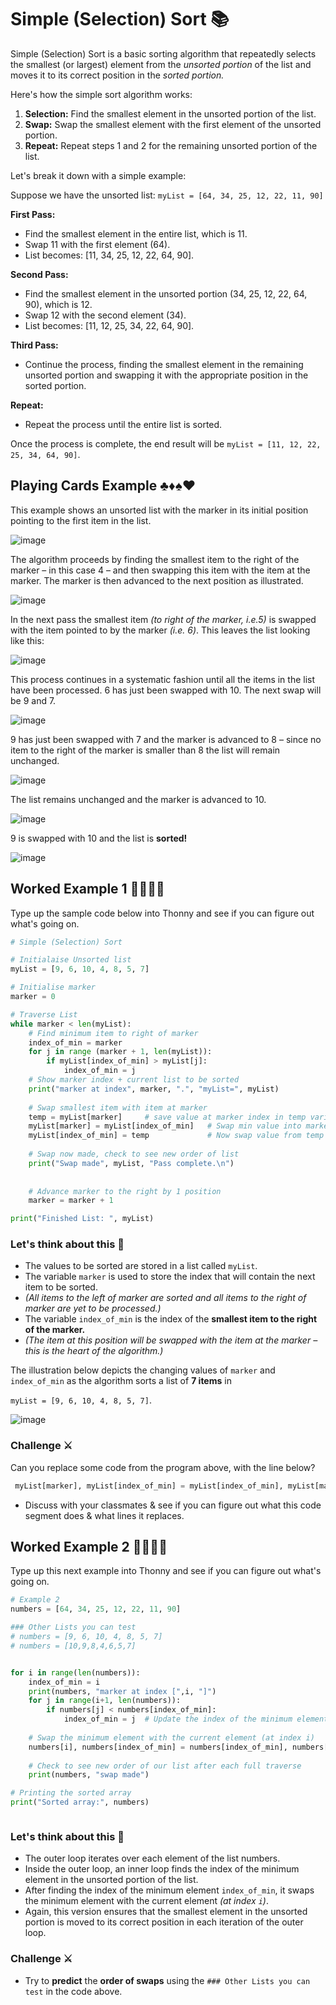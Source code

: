 # Simple (Selection) Sort 📚

Simple (Selection) Sort is a basic sorting algorithm that repeatedly selects the smallest (or largest) element from the _unsorted portion_ of the list and moves it to its correct position in the _sorted portion._

Here's how the simple sort algorithm works:

1. **Selection:** Find the smallest element in the unsorted portion of the list.
2. **Swap:** Swap the smallest element with the first element of the unsorted portion.
3. **Repeat:** Repeat steps 1 and 2 for the remaining unsorted portion of the list.
   
Let's break it down with a simple example:

Suppose we have the unsorted list: ``myList = [64, 34, 25, 12, 22, 11, 90]``

**First Pass:**
- Find the smallest element in the entire list, which is 11.
- Swap 11 with the first element (64).
- List becomes: [11, 34, 25, 12, 22, 64, 90].

**Second Pass:**
- Find the smallest element in the unsorted portion (34, 25, 12, 22, 64, 90), which is 12.
- Swap 12 with the second element (34).
- List becomes: [11, 12, 25, 34, 22, 64, 90].

**Third Pass:**
- Continue the process, finding the smallest element in the remaining unsorted portion and swapping it with the appropriate position in the sorted portion.

**Repeat:**
- Repeat the process until the entire list is sorted.

Once the process is complete, the end result will be  `myList = [11, 12, 22, 25, 34, 64, 90]`.

## Playing Cards Example ♣️♦️♠️♥️
This example shows an unsorted list with the marker in its initial position pointing to the first item in the list.

![image](https://github.com/ross-bish/Algorithms/assets/83789503/b39e41ef-383c-4e38-800f-e90741b2bf23)

The algorithm proceeds by finding the smallest item to the right of the marker – in this case 4 – and then swapping this item with the item at the marker. 
The marker is then advanced to the next position as illustrated.

![image](https://github.com/ross-bish/Algorithms/assets/83789503/ce0c4860-571c-4824-b2b0-4ceb34bf9f95)

In the next pass the smallest item _(to right of the marker, i.e.5)_ is swapped with the item pointed to by the marker _(i.e. 6)_. 
This leaves the list looking like this:

![image](https://github.com/ross-bish/Algorithms/assets/83789503/20b0abcd-b4bb-47de-b385-03edaf0f890e)

This process continues in a systematic fashion until all the items in the list have been processed.
6 has just been swapped with 10. The next swap will be 9 and 7.

![image](https://github.com/ross-bish/Algorithms/assets/83789503/bf7b36a3-0f9e-49d0-a4ce-9037a363a483)

9 has just been swapped with 7 and the marker is advanced to 8 – since no item to the right of the marker is smaller than 8 the list will remain unchanged.

![image](https://github.com/ross-bish/Algorithms/assets/83789503/2a63a7bd-5ebd-4179-a882-f28cf9c8c461)

The list remains unchanged and the marker is advanced to 10.

![image](https://github.com/ross-bish/Algorithms/assets/83789503/aec21bdb-2871-462d-bf9d-f9ee78d368b0)

9 is swapped with 10 and the list is **sorted!**

![image](https://github.com/ross-bish/Algorithms/assets/83789503/d1cde7e1-2ea8-4c1b-aac5-63eea6efcc6b)

## Worked Example 1 👨🏽‍💻📝 
Type up the sample code below into Thonny and see if you can figure out what's going on.

````python
# Simple (Selection) Sort

# Initialaise Unsorted list
myList = [9, 6, 10, 4, 8, 5, 7]

# Initialise marker
marker = 0

# Traverse List
while marker < len(myList):
    # Find minimum item to right of marker
    index_of_min = marker
    for j in range (marker + 1, len(myList)):
        if myList[index_of_min] > myList[j]:
            index_of_min = j
    # Show marker index + current list to be sorted
    print("marker at index", marker, ".", "myList=", myList)
    
    # Swap smallest item with item at marker
    temp = myList[marker]     # save value at marker index in temp variable
    myList[marker] = myList[index_of_min]   # Swap min value into marker index
    myList[index_of_min] = temp             # Now swap value from temp variable into original min position
    
    # Swap now made, check to see new order of list
    print("Swap made", myList, "Pass complete.\n")
    
    
    # Advance marker to the right by 1 position
    marker = marker + 1

print("Finished List: ", myList)
````
### Let's think about this 🤔 

- The values to be sorted are stored in a list called `myList`.
- The variable ``marker`` is used to store the index that will contain the next item to be sorted.
- _(All items to the left of marker are sorted and all items to the right of marker are yet to be processed.)_
- The variable ``index_of_min`` is the index of the **smallest item to the right of the marker.**
- _(The item at this position will be swapped with the item at the marker – this is the heart of the algorithm.)_

The illustration below depicts the changing values of ``marker`` and ``index_of_min`` as the algorithm sorts a list of **7 items** in 

`myList = [9, 6, 10, 4, 8, 5, 7]`.

![image](https://github.com/ross-bish/Algorithms/assets/83789503/74bc59e6-81b4-47ea-b32b-9f55ab4e8820)

### Challenge ⚔️
Can you replace some code from the program above, with the line below?

````python
 myList[marker], myList[index_of_min] = myList[index_of_min], myList[marker]
````
- Discuss with your classmates & see if you can figure out what this code segment does & what lines it replaces.

## Worked Example 2 👨🏽‍💻📝 
Type up this next example into Thonny and see if you can figure out what's going on.


````python
# Example 2
numbers = [64, 34, 25, 12, 22, 11, 90]

### Other Lists you can test
# numbers = [9, 6, 10, 4, 8, 5, 7]
# numbers = [10,9,8,4,6,5,7]


for i in range(len(numbers)):
    index_of_min = i
    print(numbers, "marker at index [",i, "]")
    for j in range(i+1, len(numbers)):
        if numbers[j] < numbers[index_of_min]:
            index_of_min = j  # Update the index of the minimum element
    
    # Swap the minimum element with the current element (at index i)
    numbers[i], numbers[index_of_min] = numbers[index_of_min], numbers[i]
    
    # Check to see new order of our list after each full traverse
    print(numbers, "swap made")

# Printing the sorted array
print("Sorted array:", numbers)



````

### Let's think about this 🤔 

- The outer loop iterates over each element of the list numbers.
- Inside the outer loop, an inner loop finds the index of the minimum element in the unsorted portion of the list.
- After finding the index of the minimum element ``index_of_min``, it swaps the minimum element with the current element _(at index ``i``)_.
- Again, this version ensures that the smallest element in the unsorted portion is moved to its correct position in each iteration of the outer loop. 


### Challenge ⚔️
- Try to **predict** the **order of swaps** using the ``### Other Lists you can test`` in the code above.



